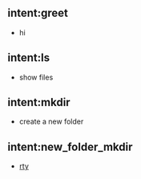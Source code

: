 ## intent:greet
- hi

## intent:ls
- show files

## intent:mkdir
- create a new folder

## intent:new_folder_mkdir
- [rty](new_folder)
